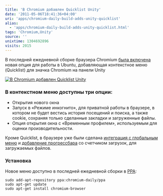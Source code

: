 ```yaml
---
title: 'В Chromium добавлен Quicklist Unity'
date: '2011-05-06T18:41:36+04:00'
uri: 'apps/chromium-daily-build-adds-unity-quicklist'
alias: 
  - 'apps/chromium-daily-build-adds-unity-quicklist.html'
tags: 'Chromium,Unity'
source: ''
unixtime: 1304692896
visits: 2015
---
```

В последней ежедневной сборке браузера Chromium [была включена](http://www.omgubuntu.co.uk/2011/05/chromium-daily-build-adds-unity-quicklist/?utm_source=feedburner&utm_medium=feed&utm_campaign=Feed%3A+d0od+%28Omg!+Ubuntu!%29&utm_content=Google+Reader) новая опция для работы в Ubuntu, добавляющая контекстное меню (Quicklist) для значка Chromium на панели Unity

[![В Chromium добавлен Quicklist Unity](img/2011/05/06/18-00/chromium-quicklist-5692970467-o.jpg)](img/2011/05/06/18-00/chromium-quicklist-5692970467-o.jpg)

### В контекстном меню доступны три опции:

*   Открытия нового окна
*   Запуск в «Режиме инкогнито», для приватной работы в браузере, в котором не будет вестись история посещений и поиска, а также cookie, сохраняя только сделанные закладки и загруженные файлы.
*   Опция открытия окна с «Временным профилем», используемым для оценки производительности.

Кроме Quicklist, в браузере уже были сделана [интеграция с глобальным меню](apps/google-chrome-unstable-adds-global-menu) и [добавление прогрессбара](apps/chromium-daily-adds-unity-progress-bar-and-badge-support) со счетчиком загрузок, для загружаемых файлов.

### Установка

Новое меню доступно в последней ежедневной сборки в [PPA](http://launchpad.net/~chromium-daily/+archive/ppa):

```
sudo add-apt-repository ppa:chromium-daily/ppa
sudo apt-get update
sudo apt-get install chromium-browser 
```
